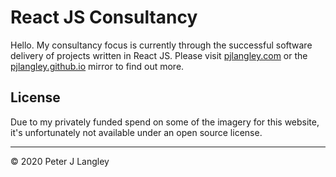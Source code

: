 # React JS Consultancy

Hello. My consultancy focus is currently through the successful software
delivery of projects written in React JS. Please visit
[pjlangley.com](https://pjlangley.com) or the
[pjlangley.github.io](https://pjlangley.github.io) mirror to find out more.

## License

Due to my privately funded spend on some of the imagery for this website, it's
unfortunately not available under an open source license.

---

&copy; 2020 Peter J Langley
